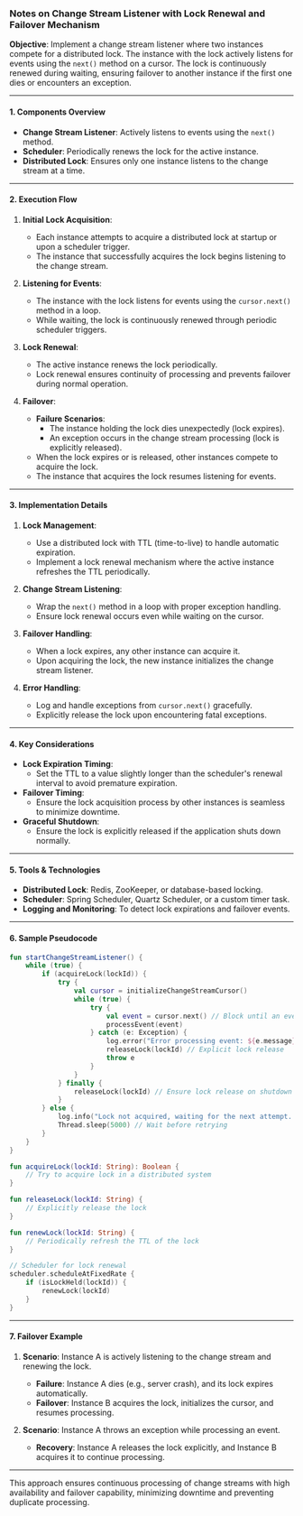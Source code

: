 ### Notes on Change Stream Listener with Lock Renewal and Failover Mechanism

**Objective**: Implement a change stream listener where two instances compete for a distributed lock. The instance with the lock actively listens for events using the `next()` method on a cursor. The lock is continuously renewed during waiting, ensuring failover to another instance if the first one dies or encounters an exception.

---

#### 1. **Components Overview**
- **Change Stream Listener**: Actively listens to events using the `next()` method.
- **Scheduler**: Periodically renews the lock for the active instance.
- **Distributed Lock**: Ensures only one instance listens to the change stream at a time.

---

#### 2. **Execution Flow**
1. **Initial Lock Acquisition**:
   - Each instance attempts to acquire a distributed lock at startup or upon a scheduler trigger.
   - The instance that successfully acquires the lock begins listening to the change stream.

2. **Listening for Events**:
   - The instance with the lock listens for events using the `cursor.next()` method in a loop.
   - While waiting, the lock is continuously renewed through periodic scheduler triggers.

3. **Lock Renewal**:
   - The active instance renews the lock periodically.
   - Lock renewal ensures continuity of processing and prevents failover during normal operation.

4. **Failover**:
   - **Failure Scenarios**:
     - The instance holding the lock dies unexpectedly (lock expires).
     - An exception occurs in the change stream processing (lock is explicitly released).
   - When the lock expires or is released, other instances compete to acquire the lock.
   - The instance that acquires the lock resumes listening for events.

---

#### 3. **Implementation Details**
1. **Lock Management**:
   - Use a distributed lock with TTL (time-to-live) to handle automatic expiration.
   - Implement a lock renewal mechanism where the active instance refreshes the TTL periodically.

2. **Change Stream Listening**:
   - Wrap the `next()` method in a loop with proper exception handling.
   - Ensure lock renewal occurs even while waiting on the cursor.

3. **Failover Handling**:
   - When a lock expires, any other instance can acquire it.
   - Upon acquiring the lock, the new instance initializes the change stream listener.

4. **Error Handling**:
   - Log and handle exceptions from `cursor.next()` gracefully.
   - Explicitly release the lock upon encountering fatal exceptions.

---

#### 4. **Key Considerations**
- **Lock Expiration Timing**:
  - Set the TTL to a value slightly longer than the scheduler's renewal interval to avoid premature expiration.
- **Failover Timing**:
  - Ensure the lock acquisition process by other instances is seamless to minimize downtime.
- **Graceful Shutdown**:
  - Ensure the lock is explicitly released if the application shuts down normally.

---

#### 5. **Tools & Technologies**
- **Distributed Lock**: Redis, ZooKeeper, or database-based locking.
- **Scheduler**: Spring Scheduler, Quartz Scheduler, or a custom timer task.
- **Logging and Monitoring**: To detect lock expirations and failover events.

---

#### 6. **Sample Pseudocode**
```kotlin
fun startChangeStreamListener() {
    while (true) {
        if (acquireLock(lockId)) {
            try {
                val cursor = initializeChangeStreamCursor()
                while (true) {
                    try {
                        val event = cursor.next() // Block until an event is received
                        processEvent(event)
                    } catch (e: Exception) {
                        log.error("Error processing event: ${e.message}")
                        releaseLock(lockId) // Explicit lock release
                        throw e
                    }
                }
            } finally {
                releaseLock(lockId) // Ensure lock release on shutdown
            }
        } else {
            log.info("Lock not acquired, waiting for the next attempt...")
            Thread.sleep(5000) // Wait before retrying
        }
    }
}

fun acquireLock(lockId: String): Boolean {
    // Try to acquire lock in a distributed system
}

fun releaseLock(lockId: String) {
    // Explicitly release the lock
}

fun renewLock(lockId: String) {
    // Periodically refresh the TTL of the lock
}

// Scheduler for lock renewal
scheduler.scheduleAtFixedRate {
    if (isLockHeld(lockId)) {
        renewLock(lockId)
    }
}
```

---

#### 7. **Failover Example**
1. **Scenario**: Instance A is actively listening to the change stream and renewing the lock.
   - **Failure**: Instance A dies (e.g., server crash), and its lock expires automatically.
   - **Failover**: Instance B acquires the lock, initializes the cursor, and resumes processing.

2. **Scenario**: Instance A throws an exception while processing an event.
   - **Recovery**: Instance A releases the lock explicitly, and Instance B acquires it to continue processing.

---

This approach ensures continuous processing of change streams with high availability and failover capability, minimizing downtime and preventing duplicate processing.
